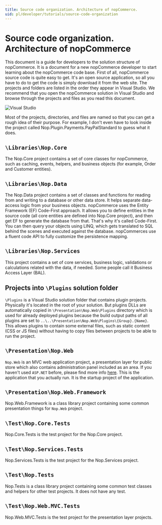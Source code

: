 ```yaml
---
title: Source code organization. Architecture of nopCommerce.
uid: pl/developer/tutorials/source-code-organization
---
```


# Source code organization. Architecture of nopCommerce

This document is a guide for developers to the solution structure of nopCommerce. It is a document for a new nopCommerce developer to start learning about the nopCommerce code base. First of all, nopCommerce source code is quite easy to get. It's an open source application, so all you have to do to get the code is simply download it from the web site. The projects and folders are listed in the order they appear in Visual Studio. We recommend that you open the nopCommerce solution in Visual Studio and browse through the projects and files as you read this document.

![Visual Studio](_static/source-code-organization/visual_studio.jpg)

Most of the projects, directories, and files are named so that you can get a rough idea of their purpose. For example, I don't even have to look inside the project called Nop.Plugin.Payments.PayPalStandard to guess what it does.

## `\Libraries\Nop.Core`

The Nop.Core project contains a set of core classes for nopCommerce, such as caching, events, helpers, and business objects (for example, Order and Customer entities).

## `\Libraries\Nop.Data`

The Nop.Data project contains a set of classes and functions for reading from and writing to a database or other data store. It helps separate data-access logic from your business objects. nopCommerce uses the Entity Framework (EF) Code-First approach. It allows you to define entities in the source code (all core entities are defined into Nop.Core project), and then get EF to generate the database from that. That's why it's called Code-First. You can then query your objects using LINQ, which gets translated to SQL behind the scenes and executed against the database. nopCommerces use a fluent code API to fully customize the persistence mapping.

## `\Libraries\Nop.Services`

This project contains a set of core services, business logic, validations or calculations related with the data, if needed. Some people call it Business Access Layer (BAL).

## Projects into `\Plugins` solution folder

`\Plugins` is a Visual Studio solution folder that contains plugin projects. Physically it's located in the root of your solution. But plugins DLLs are automatically copied in `\Presentation\Nop.Web\Plugins` directory which is used for already deployed plugins because the build output paths of all plugins are set to `..\..\Presentation\Nop.Web\Plugins\{Group}.{Name}`. This allows plugins to contain some external files, such as static content (CSS or JS files) without having to copy files between projects to be able to run the project.

## `\Presentation\Nop.Web`

`Nop.Web` is an MVC web application project, a presentation layer for public store which also contains administration panel included as an area. If you haven't used `ASP.NET` before, please find more info [here](http://www.asp.net/). This is the application that you actually run. It is the startup project of the application.

## `\Presentation\Nop.Web.Framework`

Nop.Web.Framework is a class library project containing some common presentation things for `Nop.Web` project.

## `\Test\Nop.Core.Tests`

Nop.Core.Tests is the test project for the Nop.Core project.

## `\Test\Nop.Services.Tests`

Nop.Services.Tests is the test project for the Nop.Services project.

## `\Test\Nop.Tests`

Nop.Tests is a class library project containing some common test classes and helpers for other test projects. It does not have any test.

## `\Test\Nop.Web.MVC.Tests`

Nop.Web.MVC.Tests is the test project for the presentation layer projects.